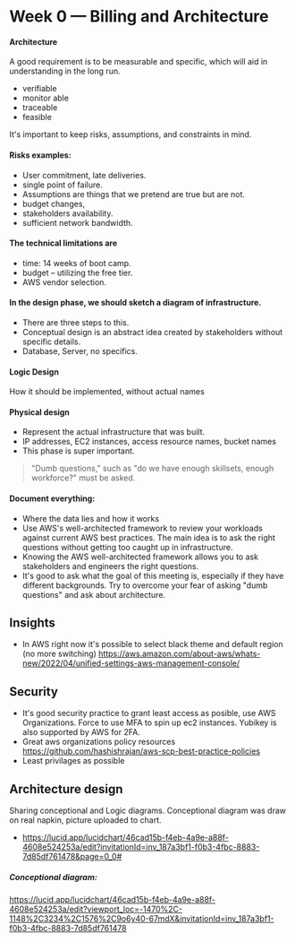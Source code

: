 # Week 0 — Billing and Architecture

#### Architecture

A good requirement is to be measurable and specific, which will aid in understanding in the long run.
* verifiable
* monitor able
* traceable
* feasible

It's important to keep risks, assumptions, and constraints in mind.

#### Risks examples:

* User commitment, late deliveries.
* single point of failure.
* Assumptions are things that we pretend are true but are not.
* budget changes,
* stakeholders availability.
* sufficient network bandwidth.

#### The technical limitations are

* time: 14 weeks of boot camp.
* budget – utilizing the free tier.
* AWS vendor selection.
#### In the design phase, we should sketch a diagram of infrastructure.

* There are three steps to this.
* Conceptual design is an abstract idea created by stakeholders without specific details.
* Database, Server, no specifics.
#### Logic Design

How it should be implemented, without actual names

#### Physical design

* Represent the actual infrastructure that was built.
* IP addresses, EC2 instances, access resource names, bucket names
* This phase is super important.

> "Dumb questions," such as "do we have enough skillsets, enough workforce?" must be asked.

#### Document everything:

* Where the data lies and how it works
* Use AWS's well-architected framework to review your workloads against current AWS best practices. The main idea is to ask the right questions without getting too caught up in infrastructure.
* Knowing the AWS well-architected framework allows you to ask stakeholders and engineers the right questions.
* It's good to ask what the goal of this meeting is, especially if they have different backgrounds. Try to overcome your fear of asking "dumb questions" and ask about architecture.

## Insights
* In AWS right now it's possible to select black theme and default region (no more switching) https://aws.amazon.com/about-aws/whats-new/2022/04/unified-settings-aws-management-console/

## Security
* It's good security practice to grant least access as posible, use AWS Organizations. Force to use MFA to spin up ec2 instances. Yubikey is also supported by AWS for 2FA.
* Great aws organizations policy resources https://github.com/hashishrajan/aws-scp-best-practice-policies
* Least privilages as possible

## Architecture design
Sharing conceptional and Logic diagrams. Conceptional diagram was draw on real napkin, picture uploaded to chart.
* https://lucid.app/lucidchart/46cad15b-f4eb-4a9e-a88f-4608e524253a/edit?invitationId=inv_187a3bf1-f0b3-4fbc-8883-7d85df761478&page=0_0#
##### Conceptional diagram:
https://lucid.app/lucidchart/46cad15b-f4eb-4a9e-a88f-4608e524253a/edit?viewport_loc=-1470%2C-1148%2C3234%2C1576%2C9o6y40-67mdX&invitationId=inv_187a3bf1-f0b3-4fbc-8883-7d85df761478
